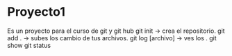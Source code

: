 # Proyecto1
Es un proyecto para el curso de git y git hub
git init -> crea el repositorio.
git add . -> subes los cambio de tus archivos.
git log [archivo] -> ves los .
git show
git status
